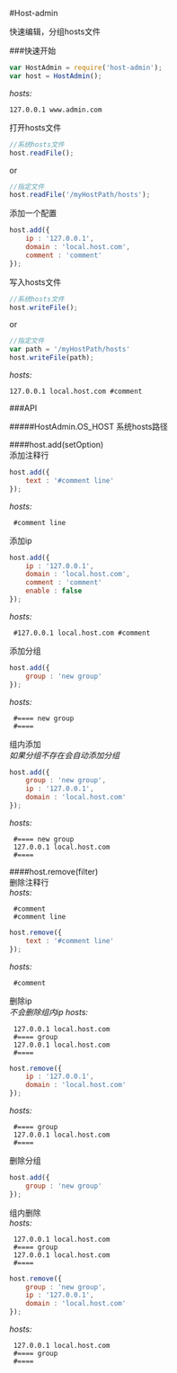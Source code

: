 #Host-admin  

快速编辑，分组hosts文件

###快速开始
```js
var HostAdmin = require('host-admin');
var host = HostAdmin();
```

*hosts:*  

```
127.0.0.1 www.admin.com
```  

打开hosts文件  

```js
//系统hosts文件
host.readFile();
```  

or  

```js
//指定文件
host.readFile('/myHostPath/hosts');
```  

添加一个配置  

```js
host.add({
    ip : '127.0.0.1',
    domain : 'local.host.com',
    comment : 'comment'
});
```  

写入hosts文件  

```js
//系统hosts文件
host.writeFile();
```  

or  

```js
//指定文件
var path = '/myHostPath/hosts'
host.writeFile(path);
```  

*hosts:*    

```
127.0.0.1 local.host.com #comment
```

###API  

#####HostAdmin.OS_HOST 
系统hosts路径  

####host.add(setOption)  
添加注释行  
```js
host.add({
	text : '#comment line'
});
```  
*hosts:*    
```
 #comment line
```  
添加ip  
```js
host.add({
    ip : '127.0.0.1',
    domain : 'local.host.com',
    comment : 'comment'
    enable : false
});
```
*hosts:*    
```
 #127.0.0.1 local.host.com #comment
```  
添加分组  
```js
host.add({
	group : 'new group'
});
```  
*hosts:*    
```
 #==== new group  
 #====
```   
组内添加  
*如果分组不存在会自动添加分组*
```js
host.add({
	group : 'new group',
    ip : '127.0.0.1',
    domain : 'local.host.com'
});
```
*hosts:*    
```
 #==== new group  
 127.0.0.1 local.host.com
 #====
```  

####host.remove(filter)  
删除注释行  
*hosts:*    
```
 #comment
 #comment line
```  
 
```js
host.remove({
	text : '#comment line'
});
```  
*hosts:*    
```
 #comment
```  
删除ip  
*不会删除组内ip* 
*hosts:*    
```
 127.0.0.1 local.host.com
 #==== group
 127.0.0.1 local.host.com
 #====
```  
 
```js
host.remove({
    ip : '127.0.0.1',
    domain : 'local.host.com'
});
```
*hosts:*    
```
 #==== group
 127.0.0.1 local.host.com
 #====
```  
删除分组  
```js
host.add({
	group : 'new group'
});
```  
组内删除  
*hosts:*    
```
 127.0.0.1 local.host.com
 #==== group
 127.0.0.1 local.host.com
 #====
```  
```js
host.remove({
	group : 'new group',
    ip : '127.0.0.1',
    domain : 'local.host.com'
});
```  
*hosts:*    
```
 127.0.0.1 local.host.com
 #==== group
 #====
```  


